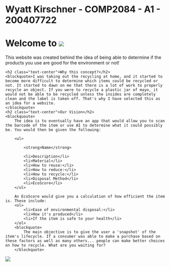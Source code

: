 <h1>Wyatt Kirschner - COMP2084 - A1 - 200407722</h1>
<div class="text-center">
    <h1 class="display-4">Welcome to <img src="~/img/grey_logo.png" /></h1>
    <p>This website was created behind the idea of being able to determine if the products you use are good for the environment or not!</p>
</div>

<div class="text-left">

    <h2 class="text-center">Why this concept?</h2>
    <blockquote>I was taking out the recycling at home, and it started to become more difficult to determine which items could be recycled or not. It started to dawn on me that there is a lot of work to properly recycle an object. If you were to recycle a plastic jar of mayo, it would not be able to be recycled unless the insides are completely clean and the label is taken off. That's why I have selected this as an idea for a website.
    </blockquote>
    <h2 class="text-center">Our Vision</h2>
    <blockquoute>
        The idea is to eventually have an app that would allow you to scan the barcode of the item or use AI to determine what it could possibly be. You would then be given the following:

        <ul>

            <strong>Name</strong>

            <li>Description</li>
            <li>Material</li>
            <li>How to reuse:</li>
            <li>How to reduce:</li>
            <li>How to recycle:</li>
            <li>Disposal Method</li>
            <li>EcoScore</li>
        </ul>

        An EcoScore would give you a calculation of how efficient the item is. These include:
        <ol>
            <li>Ease of environmental disposal:</li>
            <li>How it's produced</li>
            <li>If the item is safe to your health</li>
        </ol>
        <blockquote>
            The main objective is to give the user a 'snapshot' of the item's lifecycle. If a consumer was able to make a purchase based on these factors as well as many others... people can make better choices on how to recycle. What are you waiting for?
        </blockquote>

</div>
<div class="text-center">
    <img src="~/img/circle_logo.png" />
</div>